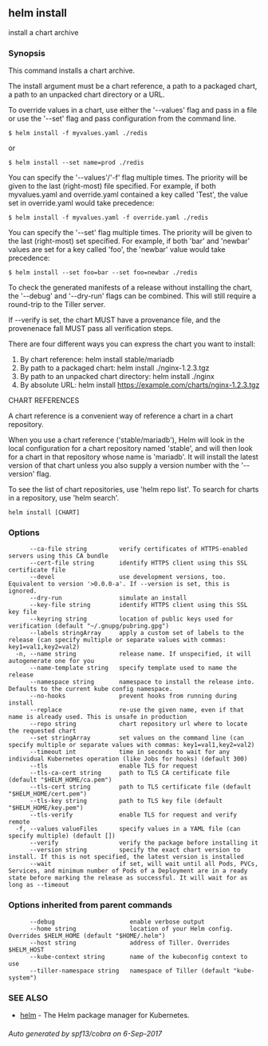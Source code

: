 ## helm install

install a chart archive

### Synopsis



This command installs a chart archive.

The install argument must be a chart reference, a path to a packaged chart,
a path to an unpacked chart directory or a URL.

To override values in a chart, use either the '--values' flag and pass in a file
or use the '--set' flag and pass configuration from the command line.

	$ helm install -f myvalues.yaml ./redis

or

	$ helm install --set name=prod ./redis

You can specify the '--values'/'-f' flag multiple times. The priority will be given to the
last (right-most) file specified. For example, if both myvalues.yaml and override.yaml
contained a key called 'Test', the value set in override.yaml would take precedence:

	$ helm install -f myvalues.yaml -f override.yaml ./redis

You can specify the '--set' flag multiple times. The priority will be given to the
last (right-most) set specified. For example, if both 'bar' and 'newbar' values are
set for a key called 'foo', the 'newbar' value would take precedence:

	$ helm install --set foo=bar --set foo=newbar ./redis


To check the generated manifests of a release without installing the chart,
the '--debug' and '--dry-run' flags can be combined. This will still require a
round-trip to the Tiller server.

If --verify is set, the chart MUST have a provenance file, and the provenenace
fall MUST pass all verification steps.

There are four different ways you can express the chart you want to install:

1. By chart reference: helm install stable/mariadb
2. By path to a packaged chart: helm install ./nginx-1.2.3.tgz
3. By path to an unpacked chart directory: helm install ./nginx
4. By absolute URL: helm install https://example.com/charts/nginx-1.2.3.tgz

CHART REFERENCES

A chart reference is a convenient way of reference a chart in a chart repository.

When you use a chart reference ('stable/mariadb'), Helm will look in the local
configuration for a chart repository named 'stable', and will then look for a
chart in that repository whose name is 'mariadb'. It will install the latest
version of that chart unless you also supply a version number with the
'--version' flag.

To see the list of chart repositories, use 'helm repo list'. To search for
charts in a repository, use 'helm search'.


```
helm install [CHART]
```

### Options

```
      --ca-file string         verify certificates of HTTPS-enabled servers using this CA bundle
      --cert-file string       identify HTTPS client using this SSL certificate file
      --devel                  use development versions, too. Equivalent to version '>0.0.0-a'. If --version is set, this is ignored.
      --dry-run                simulate an install
      --key-file string        identify HTTPS client using this SSL key file
      --keyring string         location of public keys used for verification (default "~/.gnupg/pubring.gpg")
      --labels stringArray     apply a custom set of labels to the release (can specify multiple or separate values with commas: key1=val1,key2=val2)
  -n, --name string            release name. If unspecified, it will autogenerate one for you
      --name-template string   specify template used to name the release
      --namespace string       namespace to install the release into. Defaults to the current kube config namespace.
      --no-hooks               prevent hooks from running during install
      --replace                re-use the given name, even if that name is already used. This is unsafe in production
      --repo string            chart repository url where to locate the requested chart
      --set stringArray        set values on the command line (can specify multiple or separate values with commas: key1=val1,key2=val2)
      --timeout int            time in seconds to wait for any individual Kubernetes operation (like Jobs for hooks) (default 300)
      --tls                    enable TLS for request
      --tls-ca-cert string     path to TLS CA certificate file (default "$HELM_HOME/ca.pem")
      --tls-cert string        path to TLS certificate file (default "$HELM_HOME/cert.pem")
      --tls-key string         path to TLS key file (default "$HELM_HOME/key.pem")
      --tls-verify             enable TLS for request and verify remote
  -f, --values valueFiles      specify values in a YAML file (can specify multiple) (default [])
      --verify                 verify the package before installing it
      --version string         specify the exact chart version to install. If this is not specified, the latest version is installed
      --wait                   if set, will wait until all Pods, PVCs, Services, and minimum number of Pods of a Deployment are in a ready state before marking the release as successful. It will wait for as long as --timeout
```

### Options inherited from parent commands

```
      --debug                     enable verbose output
      --home string               location of your Helm config. Overrides $HELM_HOME (default "$HOME/.helm")
      --host string               address of Tiller. Overrides $HELM_HOST
      --kube-context string       name of the kubeconfig context to use
      --tiller-namespace string   namespace of Tiller (default "kube-system")
```

### SEE ALSO
* [helm](helm.md)	 - The Helm package manager for Kubernetes.

###### Auto generated by spf13/cobra on 6-Sep-2017
